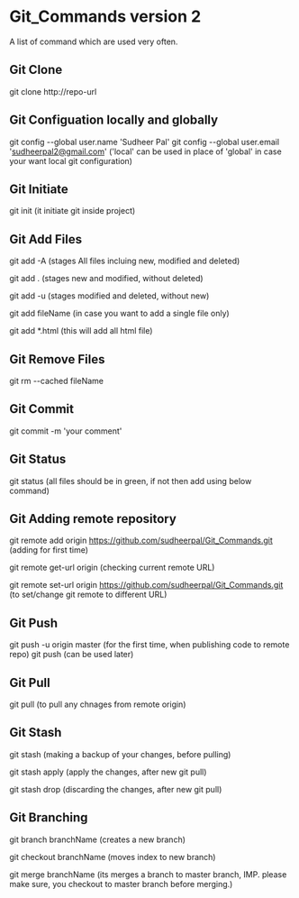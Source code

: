# Git_Commands version 2
A list of command which are used very often.

## Git Clone
git clone http://repo-url

## Git Configuation locally and globally
git config --global user.name 'Sudheer Pal'
git config --global user.email 'sudheerpal2@gmail.com'   ('local' can be used in place of 'global' in case your want local git configuration)



## Git Initiate
git init   (it initiate git inside project)




## Git Add Files

git add -A    (stages All files incluing new, modified and deleted)

git add .     (stages new and modified, without deleted)

git add -u    (stages modified and deleted, without new)

git add fileName  (in case you want to add a single file only)

git add *.html  (this will add all html file)


## Git Remove Files
git rm --cached fileName



## Git Commit
git commit -m 'your comment'




## Git Status
git status   (all files should be in green, if not then add using below command)




## Git Adding remote repository
git remote add origin https://github.com/sudheerpal/Git_Commands.git      (adding for first time)

git remote get-url origin                                                  (checking current remote URL)

git remote set-url origin https://github.com/sudheerpal/Git_Commands.git  (to set/change git remote to different URL)




## Git Push
git push -u origin master    (for the first time, when publishing code to remote repo)
git push      (can be used later)




## Git Pull
git pull    (to pull any chnages from remote origin)




## Git Stash
git stash (making a backup of your changes, before pulling)

git stash apply (apply the changes, after new git pull)

git stash drop  (discarding the changes, after new git pull)


## Git Branching
git branch branchName    (creates a new branch)

git checkout branchName  (moves index to new branch)

git merge branchName     (its merges a branch to master branch, IMP. please make sure, you checkout to master branch before merging.)
